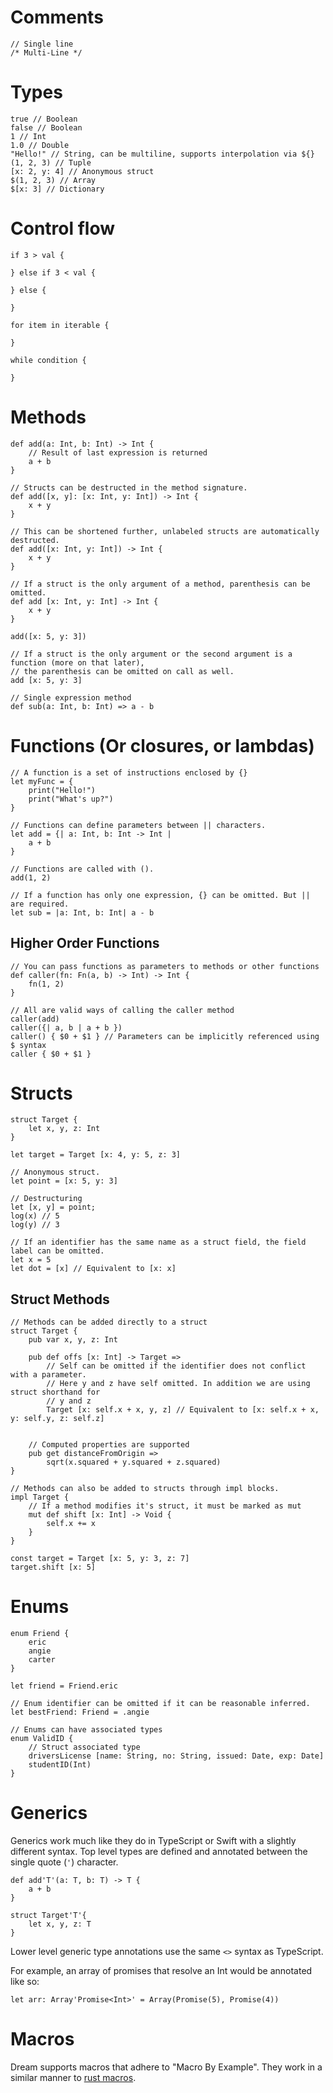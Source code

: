 
# Comments

```
// Single line
/* Multi-Line */
```

# Types
```
true // Boolean
false // Boolean
1 // Int
1.0 // Double
"Hello!" // String, can be multiline, supports interpolation via ${}
(1, 2, 3) // Tuple
[x: 2, y: 4] // Anonymous struct
$(1, 2, 3) // Array
$[x: 3] // Dictionary
```

# Control flow
```
if 3 > val {

} else if 3 < val {

} else {

}

for item in iterable {

}

while condition {

}
```


# Methods

```
def add(a: Int, b: Int) -> Int {
    // Result of last expression is returned
    a + b
}

// Structs can be destructed in the method signature.
def add([x, y]: [x: Int, y: Int]) -> Int {
    x + y
}

// This can be shortened further, unlabeled structs are automatically destructed.
def add([x: Int, y: Int]) -> Int {
    x + y
}

// If a struct is the only argument of a method, parenthesis can be omitted.
def add [x: Int, y: Int] -> Int {
    x + y
}

add([x: 5, y: 3])

// If a struct is the only argument or the second argument is a function (more on that later),
// the parenthesis can be omitted on call as well.
add [x: 5, y: 3]

// Single expression method
def sub(a: Int, b: Int) => a - b
```

# Functions (Or closures, or lambdas)

```
// A function is a set of instructions enclosed by {}
let myFunc = {
    print("Hello!")
    print("What's up?")
}

// Functions can define parameters between || characters.
let add = {| a: Int, b: Int -> Int |
    a + b
}

// Functions are called with ().
add(1, 2)

// If a function has only one expression, {} can be omitted. But || are required.
let sub = |a: Int, b: Int| a - b
```

## Higher Order Functions

```
// You can pass functions as parameters to methods or other functions
def caller(fn: Fn(a, b) -> Int) -> Int {
    fn(1, 2)
}

// All are valid ways of calling the caller method
caller(add)
caller({| a, b | a + b })
caller() { $0 + $1 } // Parameters can be implicitly referenced using $ syntax
caller { $0 + $1 }
```

# Structs

```
struct Target {
    let x, y, z: Int
}

let target = Target [x: 4, y: 5, z: 3]

// Anonymous struct.
let point = [x: 5, y: 3]

// Destructuring
let [x, y] = point;
log(x) // 5
log(y) // 3

// If an identifier has the same name as a struct field, the field label can be omitted.
let x = 5
let dot = [x] // Equivalent to [x: x]
```

## Struct Methods

```
// Methods can be added directly to a struct
struct Target {
    pub var x, y, z: Int

    pub def offs [x: Int] -> Target =>
        // Self can be omitted if the identifier does not conflict with a parameter.
        // Here y and z have self omitted. In addition we are using struct shorthand for
        // y and z
        Target [x: self.x + x, y, z] // Equivalent to [x: self.x + x, y: self.y, z: self.z]


    // Computed properties are supported
    pub get distanceFromOrigin =>
        sqrt(x.squared + y.squared + z.squared)
}

// Methods can also be added to structs through impl blocks.
impl Target {
    // If a method modifies it's struct, it must be marked as mut
    mut def shift [x: Int] -> Void {
        self.x += x
    }
}

const target = Target [x: 5, y: 3, z: 7]
target.shift [x: 5]
```

# Enums

```
enum Friend {
    eric
    angie
    carter
}

let friend = Friend.eric

// Enum identifier can be omitted if it can be reasonable inferred.
let bestFriend: Friend = .angie

// Enums can have associated types
enum ValidID {
    // Struct associated type
    driversLicense [name: String, no: String, issued: Date, exp: Date]
    studentID(Int)
}
```

# Generics

Generics work much like they do in TypeScript or Swift with a slightly different syntax.
Top level types are defined and annotated between the single quote (`'`) character.
```
def add'T'(a: T, b: T) -> T {
    a + b
}

struct Target'T'{
    let x, y, z: T
}
```

Lower level generic type annotations use the same `<>` syntax as TypeScript.

For example, an array of promises that resolve an Int would be annotated like so:
```
let arr: Array'Promise<Int>' = Array(Promise(5), Promise(4))
```

# Macros

Dream supports macros that adhere to "Macro By Example". They work in a similar manner to
[rust macros](https://doc.rust-lang.org/1.7.0/book/macros.html).
